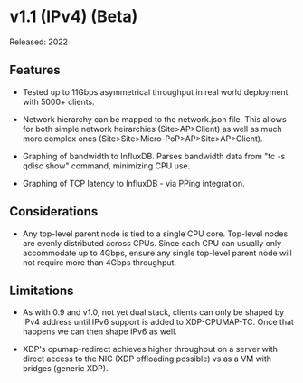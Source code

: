# v1.1 (IPv4) (Beta)

Released: 2022

## Features

- Tested up to 11Gbps asymmetrical throughput in real world deployment with 5000+ clients.

- Network hierarchy can be mapped to the network.json file. This allows for both simple network heirarchies (Site>AP>Client) as well as much more complex ones (Site>Site>Micro-PoP>AP>Site>AP>Client).

- Graphing of bandwidth to InfluxDB. Parses bandwidth data from "tc -s qdisc show" command, minimizing CPU use.

- Graphing of TCP latency to InfluxDB - via PPing integration.

## Considerations

- Any top-level parent node is tied to a single CPU core. Top-level nodes are evenly distributed across CPUs. Since each CPU can usually only accommodate up to 4Gbps, ensure any single top-level parent node will not require more than 4Gbps throughput.

## Limitations

- As with 0.9 and v1.0, not yet dual stack, clients can only be shaped by IPv4 address until IPv6 support is added to XDP-CPUMAP-TC. Once that happens we can then shape IPv6 as well.

- XDP's cpumap-redirect achieves higher throughput on a server with direct access to the NIC (XDP offloading possible) vs as a VM with bridges (generic XDP).
